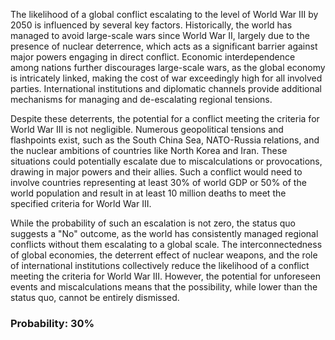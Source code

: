 The likelihood of a global conflict escalating to the level of World War III by 2050 is influenced by several key factors. Historically, the world has managed to avoid large-scale wars since World War II, largely due to the presence of nuclear deterrence, which acts as a significant barrier against major powers engaging in direct conflict. Economic interdependence among nations further discourages large-scale wars, as the global economy is intricately linked, making the cost of war exceedingly high for all involved parties. International institutions and diplomatic channels provide additional mechanisms for managing and de-escalating regional tensions.

Despite these deterrents, the potential for a conflict meeting the criteria for World War III is not negligible. Numerous geopolitical tensions and flashpoints exist, such as the South China Sea, NATO-Russia relations, and the nuclear ambitions of countries like North Korea and Iran. These situations could potentially escalate due to miscalculations or provocations, drawing in major powers and their allies. Such a conflict would need to involve countries representing at least 30% of world GDP or 50% of the world population and result in at least 10 million deaths to meet the specified criteria for World War III.

While the probability of such an escalation is not zero, the status quo suggests a "No" outcome, as the world has consistently managed regional conflicts without them escalating to a global scale. The interconnectedness of global economies, the deterrent effect of nuclear weapons, and the role of international institutions collectively reduce the likelihood of a conflict meeting the criteria for World War III. However, the potential for unforeseen events and miscalculations means that the possibility, while lower than the status quo, cannot be entirely dismissed.

### Probability: 30%